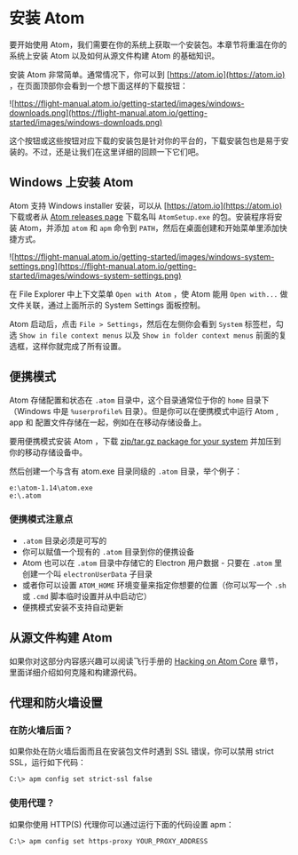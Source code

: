 # 安装 Atom

要开始使用 Atom，我们需要在你的系统上获取一个安装包。本章节将重温在你的系统上安装 Atom 以及如何从源文件构建 Atom 的基础知识。

安装 Atom 非常简单。通常情况下，你可以到 [https://atom.io](https://atom.io) ，在页面顶部你会看到一个想下面这样的下载按钮：

![https://flight-manual.atom.io/getting-started/images/windows-downloads.png](https://flight-manual.atom.io/getting-started/images/windows-downloads.png)

这个按钮或这些按钮对应下载的安装包是针对你的平台的，下载安装包也是易于安装的。不过，还是让我们在这里详细的回顾一下它们吧。

## Windows 上安装 Atom

Atom 支持 Windows installer 安装，可以从 [https://atom.io](https://atom.io) 下载或者从 [Atom releases page](https://github.com/atom/atom/releases/tag/v1.28.0) 下载名叫 `AtomSetup.exe` 的包。安装程序将安装 Atom，并添加 `atom` 和 `apm` 命令到 `PATH`，然后在桌面创建和开始菜单里添加快捷方式。

![https://flight-manual.atom.io/getting-started/images/windows-system-settings.png](https://flight-manual.atom.io/getting-started/images/windows-system-settings.png)

在 File Explorer 中上下文菜单 `Open with Atom` ，使 Atom 能用 `Open with...` 做文件关联，通过上面所示的 System Settings 面板控制。

Atom 启动后，点击 `File > Settings`，然后在左侧你会看到 `System` 标签栏，勾选 `Show in file context menus` 以及 `Show in folder context menus` 前面的复选框，这样你就完成了所有设置。

## 便携模式

Atom 存储配置和状态在 `.atom` 目录中，这个目录通常位于你的 `home` 目录下（Windows 中是 `%userprofile%` 目录）。但是你可以在便携模式中运行 Atom , app 和 配置文件存储在一起，例如在在移动存储设备上。

要用便携模式安装 Atom ，下载 [zip/tar.gz package for your system](https://github.com/atom/atom/releases/tag/v1.28.0) 并加压到你的移动存储设备中。

然后创建一个与含有 atom.exe 目录同级的 `.atom` 目录，举个例子：

```
e:\atom-1.14\atom.exe
e:\.atom
```

### 便携模式注意点

* `.atom` 目录必须是可写的
* 你可以赋值一个现有的 `.atom` 目录到你的便携设备
* Atom 也可以在 `.atom` 目录中存储它的 Electron 用户数据 - 只要在 `.atom` 里创建一个叫 `electronUserData` 子目录
* 或者你可以设置 `ATOM_HOME` 环境变量来指定你想要的位置（你可以写一个 `.sh` 或 `.cmd` 脚本临时设置并从中启动它）
* 便携模式安装不支持自动更新

## 从源文件构建 Atom

如果你对这部分内容感兴趣可以阅读飞行手册的 [Hacking on Atom Core](https://flight-manual.atom.io/hacking-atom/sections/hacking-on-atom-core/) 章节，里面详细介绍如何克隆和构建源代码。

## 代理和防火墙设置

### 在防火墙后面？

如果你处在防火墙后面而且在安装包文件时遇到 SSL 错误，你可以禁用 strict SSL，运行如下代码：

```
C:\> apm config set strict-ssl false
```

### 使用代理？

如果你使用 HTTP(S) 代理你可以通过运行下面的代码设置 apm：

```
C:\> apm config set https-proxy YOUR_PROXY_ADDRESS
```

